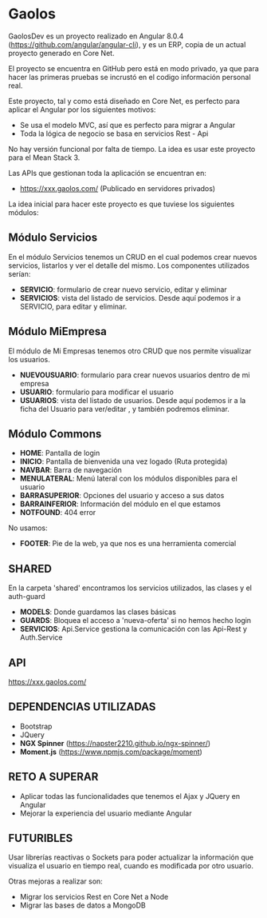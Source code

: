 # Gaolos

GaolosDev es un proyecto realizado en Angular 8.0.4 (https://github.com/angular/angular-cli), y es un ERP, copia de un actual proyecto generado en Core Net.

El proyecto se encuentra en GitHub pero está en modo privado, ya que para hacer las primeras pruebas se incrustó en el codigo información personal real.

Este proyecto, tal y como está diseñado en Core Net, es perfecto para aplicar el Angular por los siguientes motivos:

- Se usa el modelo MVC, así que es perfecto para migrar a Angular
- Toda la lógica de negocio se basa en servicios Rest - Api
 

No hay versión funcional por falta de tiempo. La idea es usar este proyecto para el Mean Stack 3.


Las APIs que gestionan toda la aplicación se encuentran en:

-  https://xxx.gaolos.com/ (Publicado en servidores privados)

La idea inicial para hacer este proyecto es que tuviese los siguientes módulos:

## Módulo Servicios

En el módulo Servicios tenemos un CRUD en el cual podemos crear nuevos servicios, listarlos y ver el detalle del mismo.
Los componentes utilizados serían:

- **SERVICIO**: formulario de crear nuevo servicio, editar y eliminar
- **SERVICIOS**: vista del listado de servicios. Desde aquí podemos ir a SERVICIO, para editar y eliminar.

## Módulo MiEmpresa

El módulo de Mi Empresas tenemos otro CRUD que nos permite visualizar los usuarios.

- **NUEVOUSUARIO**: formulario para crear nuevos usuarios dentro de mi empresa
- **USUARIO**: formulario para modificar el usuario
- **USUARIOS**: vista del listado de usuarios. Desde aquí podemos ir a la ficha del Usuario para ver/editar , y también podremos eliminar.

## Módulo Commons

- **HOME**: Pantalla de login
- **INICIO**: Pantalla de bienvenida una vez logado (Ruta protegida)
- **NAVBAR**: Barra de navegación
- **MENULATERAL**: Menú lateral con los módulos disponibles para el usuario
- **BARRASUPERIOR**: Opciones del usuario y acceso a sus datos
- **BARRAINFERIOR**: Información del módulo en el que estamos
- **NOTFOUND**: 404 error

No usamos:
- **FOOTER**: Pie de la web, ya que nos es una herramienta comercial


## SHARED

En la carpeta 'shared' encontramos los servicios utilizados, las clases y el auth-guard

- **MODELS**: Donde guardamos las clases básicas
- **GUARDS**: Bloquea el acceso a 'nueva-oferta' si no hemos hecho login
- **SERVICIOS**: Api.Service gestiona la comunicación con las Api-Rest y Auth.Service 

 ## API

https://xxx.gaolos.com/

## DEPENDENCIAS UTILIZADAS

- Bootstrap
- JQuery
- **NGX Spinner** (https://napster2210.github.io/ngx-spinner/)
- **Moment.js** (https://www.npmjs.com/package/moment)

## RETO A SUPERAR

- Aplicar todas las funcionalidades que tenemos el Ajax y JQuery en Angular
- Mejorar la experiencia del usuario mediante Angular


## FUTURIBLES

Usar librerías reactivas o Sockets para poder actualizar la información que visualiza el usuario en tiempo real, cuando es modificada por otro usuario.


Otras mejoras a realizar son:

- Migrar los servicios Rest en Core Net a Node
- Migrar las bases de datos a MongoDB


